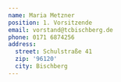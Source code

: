 ```yaml
---
name: Maria Metzner
position: 1. Vorsitzende
email: vorstand@tcbischberg.de
phone: 0171 6874256
address:
  street: Schulstraße 41
  zip: '96120'
  city: Bischberg
---
```


